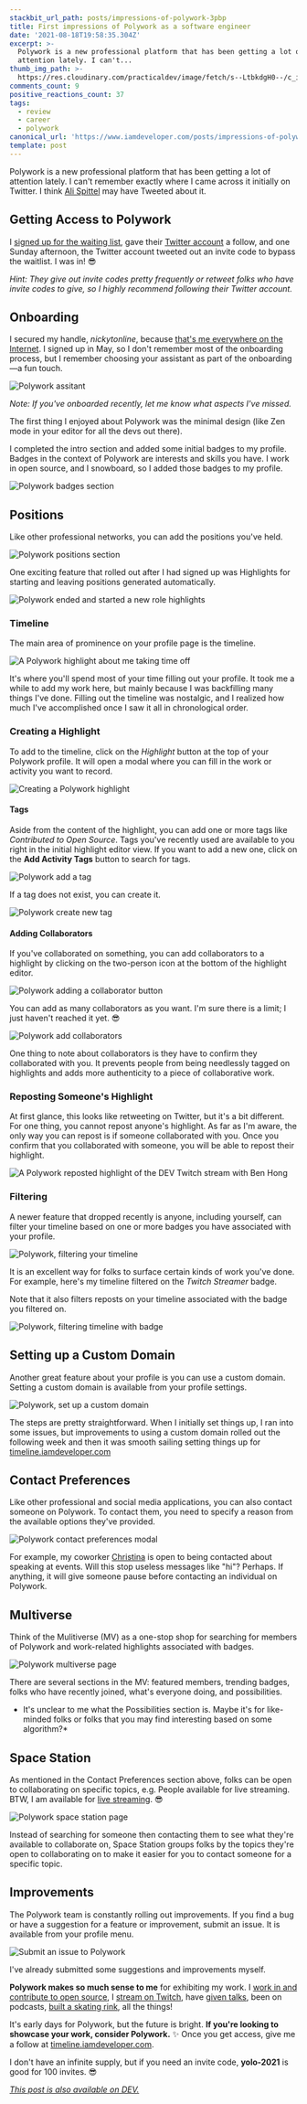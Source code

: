 ```yaml
---
stackbit_url_path: posts/impressions-of-polywork-3pbp
title: First impressions of Polywork as a software engineer
date: '2021-08-18T19:58:35.304Z'
excerpt: >-
  Polywork is a new professional platform that has been getting a lot of
  attention lately. I can't...
thumb_img_path: >-
  https://res.cloudinary.com/practicaldev/image/fetch/s--LtbkdgH0--/c_imagga_scale,f_auto,fl_progressive,h_420,q_auto,w_1000/https://dev-to-uploads.s3.amazonaws.com/uploads/articles/a5quwfpvmt36uxvrfj2j.jpeg
comments_count: 9
positive_reactions_count: 37
tags:
  - review
  - career
  - polywork
canonical_url: 'https://www.iamdeveloper.com/posts/impressions-of-polywork-3pbp/'
template: post
---
```

Polywork is a new professional platform that has been getting a lot of attention lately. I can't remember exactly where I came across it initially on Twitter. I think [Ali Spittel](https://twitter.com/ASpittel) may have Tweeted about it.

## Getting Access to Polywork

I [signed up for the waiting list](https://www.polywork.com/users/sign_up), gave their [Twitter account](https://twitter.com/PolyworkHQ) a follow, and one Sunday afternoon, the Twitter account tweeted out an invite code to bypass the waitlist. I was in! 😎

*Hint: They give out invite codes pretty frequently or retweet folks who have invite codes to give, so I highly recommend following their Twitter account.*

## Onboarding

I secured my handle, *nickytonline*, because [that's me everywhere on the Internet](https://www.iamdeveloper.com/pages/social/). I signed up in May, so I don't remember most of the onboarding process, but I remember choosing your assistant as part of the onboarding—a fun touch.

![Polywork assitant](https://dev-to-uploads.s3.amazonaws.com/uploads/articles/hoaz3ladpk05d9endst0.png)

*Note: If you've onboarded recently, let me know what aspects I've missed.*

The first thing I enjoyed about Polywork was the minimal design (like Zen mode in your editor for all the devs out there).

I completed the intro section and added some initial badges to my profile. Badges in the context of Polywork are interests and skills you have. I work in open source, and I snowboard, so I added those badges to my profile.

![Polywork badges section](https://dev-to-uploads.s3.amazonaws.com/uploads/articles/bwyf96wnsevx9juwoe7a.png)

## Positions

Like other professional networks, you can add the positions you've held.

![Polywork positions section](https://dev-to-uploads.s3.amazonaws.com/uploads/articles/wmqggolywg2d1sm3ubu5.png)

One exciting feature that rolled out after I had signed up was Highlights for starting and leaving positions generated automatically.

![Polywork ended and started a new role highlights](https://dev-to-uploads.s3.amazonaws.com/uploads/articles/k3994nynfjawd5cwl5iw.png) 

### Timeline

The main area of prominence on your profile page is the timeline.

![A Polywork highlight about me taking time off](https://dev-to-uploads.s3.amazonaws.com/uploads/articles/p27njvml14ijk8zkmcmz.png)

It's where you'll spend most of your time filling out your profile. It took me a while to add my work here, but mainly because I was backfilling many things I've done. Filling out the timeline was nostalgic, and I realized how much I've accomplished once I saw it all in chronological order.

### Creating a Highlight

To add to the timeline, click on the *Highlight* button at the top of your Polywork profile. It will open a modal where you can fill in the work or activity you want to record.

![Creating a Polywork highlight](https://dev-to-uploads.s3.amazonaws.com/uploads/articles/1v4e0m9pa4y1or766tcy.png)

#### Tags

Aside from the content of the highlight, you can add one or more tags like *Contributed to Open Source*. Tags you've recently used are available to you right in the initial highlight editor view. If you want to add a new one, click on the **Add Activity Tags** button to search for tags.

![Polywork add a tag](https://dev-to-uploads.s3.amazonaws.com/uploads/articles/bdbbeyyzc4csct3re9db.png)

If a tag does not exist, you can create it.

![Polywork create new tag](https://dev-to-uploads.s3.amazonaws.com/uploads/articles/wo8bormdpemvme4ctchx.png)
 
#### Adding Collaborators

If you've collaborated on something, you can add collaborators to a highlight by clicking on the two-person icon at the bottom of the highlight editor.

![Polywork adding a collaborator button](https://dev-to-uploads.s3.amazonaws.com/uploads/articles/1dd0mrd7z9bjh352ptdr.png)

You can add as many collaborators as you want. I'm sure there is a limit; I just haven't reached it yet. 😎

![Polywork add collaborators](https://dev-to-uploads.s3.amazonaws.com/uploads/articles/ayczagfav0fuz2mzhp33.png)

One thing to note about collaborators is they have to confirm they collaborated with you. It prevents people from being needlessly tagged on highlights and adds more authenticity to a piece of collaborative work.

### Reposting Someone's Highlight

At first glance, this looks like retweeting on Twitter, but it's a bit different. For one thing, you cannot repost anyone's highlight. As far as I'm aware, the only way you can repost is if someone collaborated with you. Once you confirm that you collaborated with someone, you will be able to repost their highlight.

![A Polywork reposted highlight of the DEV Twitch stream with Ben Hong](https://dev-to-uploads.s3.amazonaws.com/uploads/articles/17rxhti3wp0zp2l2915e.png)

### Filtering

A newer feature that dropped recently is anyone, including yourself, can filter your timeline based on one or more badges you have associated with your profile.

![Polywork, filtering your timeline](https://dev-to-uploads.s3.amazonaws.com/uploads/articles/3odk7f4cmxm45bcq2np7.png)

It is an excellent way for folks to surface certain kinds of work you've done. For example, here's my timeline filtered on the *Twitch Streamer* badge.

Note that it also filters reposts on your timeline associated with the badge you filtered on.

![Polywork, filtering timeline with badge](https://dev-to-uploads.s3.amazonaws.com/uploads/articles/weeqa2jg82w1mha7jxe2.png)

## Setting up a Custom Domain

Another great feature about your profile is you can use a custom domain. Setting a custom domain is available from your profile settings.

![Polywork, set up a custom domain](https://dev-to-uploads.s3.amazonaws.com/uploads/articles/2cttxmz8boembroh3ypb.png)

The steps are pretty straightforward. When I initially set things up, I ran into some issues, but improvements to using a custom domain rolled out the following week and then it was smooth sailing setting things up for [timeline.iamdeveloper.com](https://timeline.iamdeveloper.com)

## Contact Preferences
Like other professional and social media applications, you can also contact someone on Polywork. To contact them, you need to specify a reason from the available options they've provided.

![Polywork contact preferences modal](https://dev-to-uploads.s3.amazonaws.com/uploads/articles/xhltgezs5akylwspnvyi.png)

For example, my coworker [Christina](https://www.polywork.com/cgorton) is open to being contacted about speaking at events. Will this stop useless messages like "hi"? Perhaps. If anything, it will give someone pause before contacting an individual on Polywork.

## Multiverse
Think of the Mulitiverse (MV) as a one-stop shop for searching for members of Polywork and work-related highlights associated with badges.

![Polywork multiverse page](https://dev-to-uploads.s3.amazonaws.com/uploads/articles/dmvsd3klg67x8ty5rj3w.png)

There are several sections in the MV: featured members, trending badges, folks who have recently joined, what's everyone doing, and possibilities.

* It's unclear to me what the Possibilities section is. Maybe it's for like-minded folks or folks that you may find interesting based on some algorithm?*

## Space Station
As mentioned in the Contact Preferences section above, folks can be open to collaborating on specific topics, e.g. People available for live streaming. BTW, I am available for [live streaming](https://www.iamdeveloper.com/pages/live-coding/). 😎

![Polywork space station page](https://dev-to-uploads.s3.amazonaws.com/uploads/articles/prvxn4um6ka0pfs3owmg.png)
 
Instead of searching for someone then contacting them to see what they're available to collaborate on, Space Station groups folks by the topics they're open to collaborating on to make it easier for you to contact someone for a specific topic.

## Improvements
The Polywork team is constantly rolling out improvements. If you find a bug or have a suggestion for a feature or improvement, submit an issue. It is available from your profile menu.

![Submit an issue to Polywork](https://dev-to-uploads.s3.amazonaws.com/uploads/articles/lj7r7de2xg0s4z7eesf4.png) 

I've already submitted some suggestions and improvements myself.

**Polywork makes so much sense to me** for exhibiting my work. I [work in and contribute to open source](https://www.polywork.com/nickytonline?badges%5B%5D=Open+Source), I [stream on Twitch](https://www.polywork.com/nickytonline/highlights/af1934a2-8130-457c-9734-3cc6c5e446b3), have [given talks](https://www.polywork.com/nickytonline/highlights/2c5da615-0aef-4494-bc63-f76da0ac3402), been on podcasts, [built a skating rink](https://www.polywork.com/nickytonline/highlights/a6be8320-1f80-4184-a38f-3dc9cba1eca0), all the things! 

It's early days for Polywork, but the future is bright. **If you're looking to showcase your work, consider Polywork.** ✨  Once you get access, give me a follow at [timeline.iamdeveloper.com](https://timeline.iamdeveloper.com).

I don't have an infinite supply, but if you need an invite code, **yolo-2021** is good for 100 invites. 😎

*[This post is also available on DEV.](https://dev.to/nickytonline/impressions-of-polywork-3pbp)*


<script>
const parent = document.getElementsByTagName('head')[0];
const script = document.createElement('script');
script.type = 'text/javascript';
script.src = 'https://cdnjs.cloudflare.com/ajax/libs/iframe-resizer/4.1.1/iframeResizer.min.js';
script.charset = 'utf-8';
script.onload = function() {
    window.iFrameResize({}, '.liquidTag');
};
parent.appendChild(script);
</script>    

